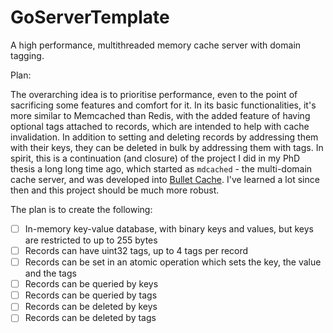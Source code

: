 # GoServerTemplate

A high performance, multithreaded memory cache server with domain tagging.

Plan:

The overarching idea is to prioritise performance, even to the point of sacrificing some features and comfort for it. In its basic functionalities, it's more similar to Memcached than Redis, with the added feature of having optional tags attached to records, which are intended to help with cache invalidation. In addition to setting and deleting records by addressing them with their keys, they can be deleted in bulk by addressing them with tags. In spirit, this is a continuation (and closure) of the project I did in my PhD thesis a long long time ago, which started as `mdcached` - the multi-domain cache server, and was developed into [Bullet Cache](https://mdcached.sourceforge.net/). I've learned a lot since then and this project should be much more robust.

The plan is to create the following:

- [ ] In-memory key-value database, with binary keys and values, but keys are restricted to up to 255 bytes
- [ ] Records can have uint32 tags, up to 4 tags per record
- [ ] Records can be set in an atomic operation which sets the key, the value and the tags
- [ ] Records can be queried by keys
- [ ] Records can be queried by tags
- [ ] Records can be deleted by keys
- [ ] Records can be deleted by tags
